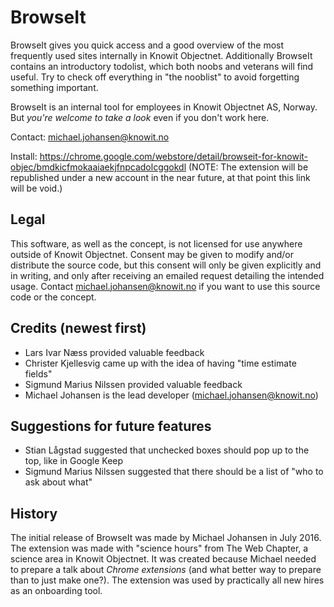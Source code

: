 # BrowseIt

BrowseIt gives you quick access and a good overview of the most frequently used sites internally in Knowit Objectnet. Additionally BrowseIt contains an introductory todolist, which both noobs and veterans will find useful. Try to check off everything in "the nooblist" to avoid forgetting something important.

BrowseIt is an internal tool for employees in Knowit Objectnet AS, Norway. But *you're welcome to take a look* even if you don't work here.

Contact: michael.johansen@knowit.no

Install: https://chrome.google.com/webstore/detail/browseit-for-knowit-objec/bmdkicfmokaaiaekjfnpcadolcggokdl (NOTE: The extension will be republished under a new account in the near future, at that point this link will be void.)

## Legal

This software, as well as the concept, is not licensed for use anywhere outside of Knowit Objectnet. Consent may be given to modify and/or distribute the source code, but this consent will only be given explicitly and in writing, and only after receiving an emailed request detailing the intended usage. Contact michael.johansen@knowit.no if you want to use this source code or the concept.

## Credits (newest first)

* Lars Ivar Næss provided valuable feedback
* Christer Kjellesvig came up with the idea of having "time estimate fields"
* Sigmund Marius Nilssen provided valuable feedback
* Michael Johansen is the lead developer (michael.johansen@knowit.no)

## Suggestions for future features

* Stian Lågstad suggested that unchecked boxes should pop up to the top, like in Google Keep
* Sigmund Marius Nilssen suggested that there should be a list of "who to ask about what"

## History

The initial release of BrowseIt was made by Michael Johansen in July 2016. The extension was made with "science hours" from The Web Chapter, a science area in Knowit Objectnet. It was created because Michael needed to prepare a talk about *Chrome extensions* (and what better way to prepare than to just make one?). The extension was used by practically all new hires as an onboarding tool.
